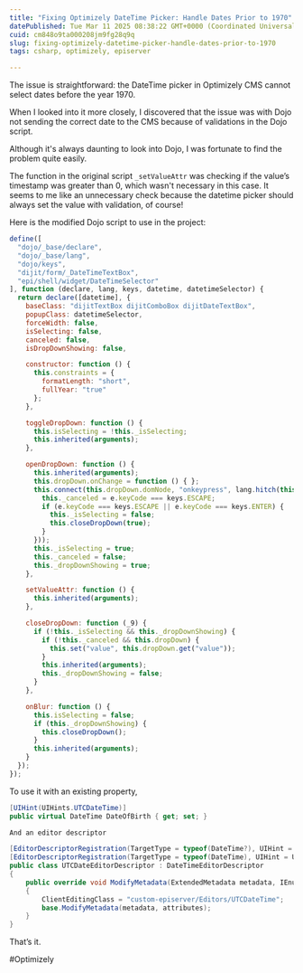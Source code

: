 ```yaml
---
title: "Fixing Optimizely DateTime Picker: Handle Dates Prior to 1970"
datePublished: Tue Mar 11 2025 08:38:22 GMT+0000 (Coordinated Universal Time)
cuid: cm848o9ta000208jm9fg28q9q
slug: fixing-optimizely-datetime-picker-handle-dates-prior-to-1970
tags: csharp, optimizely, episerver

---
```


The issue is straightforward: the DateTime picker in Optimizely CMS cannot select dates before the year 1970.

When I looked into it more closely, I discovered that the issue was with Dojo not sending the correct date to the CMS because of validations in the Dojo script.

Although it's always daunting to look into Dojo, I was fortunate to find the problem quite easily.

The function in the original script `_setValueAttr` was checking if the value’s timestamp was greater than 0, which wasn't necessary in this case. It seems to me like an unnecessary check because the datetime picker should always set the value with validation, of course!

Here is the modified Dojo script to use in the project:

```javascript
define([
  "dojo/_base/declare",
  "dojo/_base/lang",
  "dojo/keys",
  "dijit/form/_DateTimeTextBox",
  "epi/shell/widget/DateTimeSelector"
], function (declare, lang, keys, datetime, datetimeSelector) {
  return declare([datetime], {
    baseClass: "dijitTextBox dijitComboBox dijitDateTextBox",
    popupClass: datetimeSelector,
    forceWidth: false,
    isSelecting: false,
    canceled: false,
    isDropDownShowing: false,

    constructor: function () {
      this.constraints = {
        formatLength: "short",
        fullYear: "true"
      };
    },

    toggleDropDown: function () {
      this.isSelecting = !this._isSelecting;
      this.inherited(arguments);
    },

    openDropDown: function () {
      this.inherited(arguments);
      this.dropDown.onChange = function () { };
      this.connect(this.dropDown.domNode, "onkeypress", lang.hitch(this, function (e) {
        this._canceled = e.keyCode === keys.ESCAPE;
        if (e.keyCode === keys.ESCAPE || e.keyCode === keys.ENTER) {
          this._isSelecting = false;
          this.closeDropDown(true);
        }
      }));
      this._isSelecting = true;
      this._canceled = false;
      this._dropDownShowing = true;
    },

    setValueAttr: function () {
      this.inherited(arguments);
    },

    closeDropDown: function (_9) {
      if (!this._isSelecting && this._dropDownShowing) {
        if (!this._canceled && this.dropDown) {
          this.set("value", this.dropDown.get("value"));
        }
        this.inherited(arguments);
        this._dropDownShowing = false;
      }
    },

    onBlur: function () {
      this.isSelecting = false;
      if (this._dropDownShowing) {
        this.closeDropDown();
      }
      this.inherited(arguments);
    }
  });
});
```

To use it with an existing property,

```csharp
[UIHint(UIHints.UTCDateTime)]
public virtual DateTime DateOfBirth { get; set; }

And an editor descriptor

[EditorDescriptorRegistration(TargetType = typeof(DateTime?), UIHint = UIHints.UTCDateTime)]
[EditorDescriptorRegistration(TargetType = typeof(DateTime), UIHint = UIHints.UTCDateTime)]
public class UTCDateEditorDescriptor : DateTimeEditorDescriptor
{
    public override void ModifyMetadata(ExtendedMetadata metadata, IEnumerable attributes)
    {
        ClientEditingClass = "custom-episerver/Editors/UTCDateTime";
        base.ModifyMetadata(metadata, attributes);
    }
}
```

That’s it.

#Optimizely